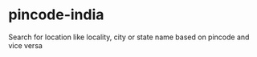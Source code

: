# pincode-india
Search for location like locality, city or state name based on pincode and vice versa
